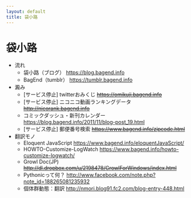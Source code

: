 ```yaml
---
layout: default
title: 袋小路
---
```


# 袋小路

* 流れ
    * 袋小路（ブログ） <https://blog.bagend.info>
    * BagEnd（tumblr） <https://tumblr.bagend.info>
* 澱み
    * [サービス停止] twitterおみくじ ~~https://omikuji.bagend.info~~
    * [サービス停止] ニコニコ動画ランキングデータ ~~http://nicorank.bagend.info~~
    * コミックダッシュ・新刊カレンダー  <https://blog.bagend.info/2011/11/blog-post_19.html>
    * [サービス停止] 郵便番号検索 ~~https://www.bagend.info/zipcode.html~~
* 翻訳モノ
    * Eloquent JavaScript  <https://www.bagend.info/eloquentJavaScript/>
    * HOWTO-Customize-LogWatch <https://www.bagend.info/howto-customize-logwatch/>
    * Growl Doc(JP) ~~http://dl.dropbox.com/u/2198478/GrowlForWindows/index.html~~
    * Pythonicって何？ <http://www.facebook.com/note.php?note_id=188265081235932>
    * 個体群動態：翻訳 <http://nmori.blog91.fc2.com/blog-entry-448.html>

